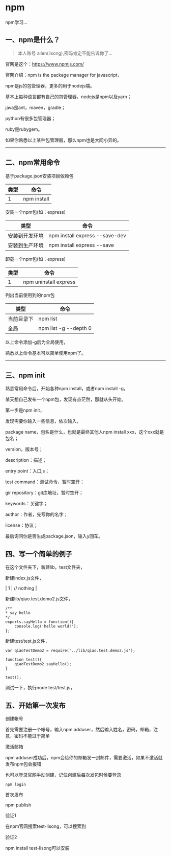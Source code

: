 # npm
npm学习...
## 一、npm是什么？
> 本人账号 allen(lisong),密码肯定不能告诉你了...

官网是这个：https://www.npmjs.com/

官网介绍：npm is the package manager for javascript，

npm是js的包管理器，更多的用于nodejs端。

基本上每种语言都有自己的包管理器，nodejs是npm以及yarn；

java是ant，maven，gradle；

python有很多包管理器；

ruby是rubygem。

如果你熟悉以上某种包管理器，那么npm也是大同小异的。


---------------------

## 二、npm常用命令

基于package.json安装项目依赖包


| 类型  | 命令 |  
| --- | --- | 
| 1 | npm install    |  

安装一个npm包(如：express)

| 类型  | 命令 |  
| --- | --- | 
| 安装到开发环境 |npm install express --save-dev  |  
| 安装到生产环境 |npm install express --save |  

卸载一个npm包(如：express)

| 类型  | 命令 |  
| --- | --- | 
| 1 |npm uninstall express  |  

列出当前使用到的npm包

| 类型  | 命令 |  
| --- | --- | 
| 当前目录下 | npm list  |  
| 全局 | npm list -g --depth 0  |  

以上命令添加-g后为全局使用，

熟悉以上命令基本可以简单使用npm了。

---------------------

## 三、npm init

熟悉常用命令后，开始各种npm install，或者npm install -g，

某天想自己发布一个npm包，发现有点茫然，那就从头开始。

第一步是npm init，

发现需要你输入一些信息，依次输入，

package name，包名是什么，也就是最终其他人npm install xxx，这个xxx就是包名；

version，版本号；

description：描述；

entry point：入口js；

test command：测试命令，暂时空开；

gir repository：git库地址，暂时空开；

keywords：关键字；

author：作者，先写你的名字；

license：协议；

最后询问你是否生成package.json，输入y回车。

## 四、写一个简单的例子

在这个文件夹下，新建lib，test文件夹，

新建index.js文件，

| 1 | 	// nothing  |  

新建lib/qiao.test.demo2.js文件，

```
/**
* say hello
*/
exports.sayHello = function(){
    console.log('hello world!');
};

```

新建test/test.js文件，
```
var qiaoTestDemo2 = require('../lib/qiao.test.demo2.js');
 
function test(){
    qiaoTestDemo2.sayHello();
}
 
test();

```

测试一下，执行node test/test.js，

## 五、开始第一次发布

创建帐号

首先需要注册一个帐号，输入npm adduser，然后输入姓名，密码，邮箱，注意，密码不能过于简单

激活邮箱

npm adduser成功后，npm会给你的邮箱发一封邮件，需要激活，如果不激活就发布npm包会报错

也可以登录官网手动创建，记住创建后每次发包时候要登录

```
npm login

```
首次发布  

npm publish

验证1

在npm官网搜索test-lisong，可以搜索到

验证2

npm install test-lisong可以安装


